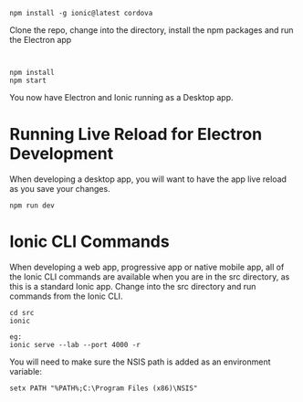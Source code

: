 




```
npm install -g ionic@latest cordova
```
Clone the repo, change into the  directory, install the npm packages and run the Electron app
```


npm install
npm start
```
You now have Electron and Ionic running as a Desktop app.

# Running Live Reload for Electron Development
When developing a desktop app, you will want to have the app live reload as you save your changes.  
```
npm run dev
```
# Ionic CLI Commands
When developing a web app, progressive app or native mobile app, all of the Ionic CLI commands are available when you are in the src directory, as this is a standard Ionic app.  Change into the src directory and run commands from the Ionic CLI.  
```
cd src
ionic

eg:
ionic serve --lab --port 4000 -r
```







You will need to make sure the NSIS path is added as an environment variable:
```
setx PATH "%PATH%;C:\Program Files (x86)\NSIS"
```


